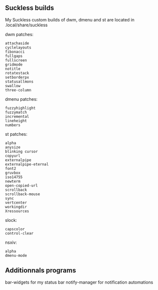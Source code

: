 ## Suckless builds
My Suckless custom builds of dwm, dmenu and st are located in .local/share/suckless

dwm patches:
```
attachaside
cyclelayouts
fibonacci
fullgaps
fullscreen
gridmode
notitle
rotatestack
setborderpx
statusallmons
swallow
three-column
```

dmenu patches:
```
fuzzyhighlight
fuzzymatch
incremental
lineheight
numbers
```

st patches:
```
alpha
anysize
blinking cursor
copyurl
externalpipe
externalpipe-eternal
font2
gruvbox
iso14755
newterm
open-copied-url
scrollback
scrollback-mouse
sync
vertcenter
workingdir
Xressources
```

slock:
```
capscolor
control-clear
```

nsxiv:
```
alpha
dmenu-mode
```

## Additionnals programs
bar-widgets for my status bar
notify-manager for notification automations
